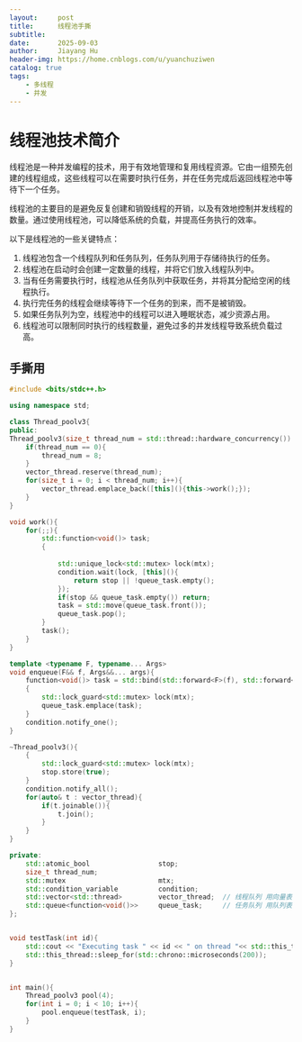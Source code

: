 ```yaml
---
layout:     post
title:      线程池手撕
subtitle:    
date:       2025-09-03
author:     Jiayang Hu
header-img: https://home.cnblogs.com/u/yuanchuziwen
catalog: true
tags:
    - 多线程
    - 并发
---
```


# 线程池技术简介
线程池是一种并发编程的技术，用于有效地管理和复用线程资源。它由一组预先创建的线程组成，这些线程可以在需要时执行任务，并在任务完成后返回线程池中等待下一个任务。

线程池的主要目的是避免反复创建和销毁线程的开销，以及有效地控制并发线程的数量。通过使用线程池，可以降低系统的负载，并提高任务执行的效率。

以下是线程池的一些关键特点：

1. 线程池包含一个线程队列和任务队列，任务队列用于存储待执行的任务。
2. 线程池在启动时会创建一定数量的线程，并将它们放入线程队列中。
3. 当有任务需要执行时，线程池从任务队列中获取任务，并将其分配给空闲的线程执行。
4. 执行完任务的线程会继续等待下一个任务的到来，而不是被销毁。
5. 如果任务队列为空，线程池中的线程可以进入睡眠状态，减少资源占用。
6. 线程池可以限制同时执行的线程数量，避免过多的并发线程导致系统负载过高。

## 手撕用
```cpp
#include <bits/stdc++.h>

using namespace std;

class Thread_poolv3{
public:
Thread_poolv3(size_t thread_num = std::thread::hardware_concurrency()) : stop(false) {
    if(thread_num == 0){
        thread_num = 8;
    }
    vector_thread.reserve(thread_num);
    for(size_t i = 0; i < thread_num; i++){
        vector_thread.emplace_back([this](){this->work();});
    }
}

void work(){
    for(;;){
        std::function<void()> task;
        {   
            
            std::unique_lock<std::mutex> lock(mtx);
            condition.wait(lock, [this](){
                return stop || !queue_task.empty();
            });
            if(stop && queue_task.empty()) return;
            task = std::move(queue_task.front());
            queue_task.pop();
        }
        task();
    }
}

template <typename F, typename... Args>
void enqueue(F&& f, Args&&... args){
    function<void()> task = std::bind(std::forward<F>(f), std::forward<Args>(args)...);
    {
        std::lock_guard<std::mutex> lock(mtx);
        queue_task.emplace(task);
    }
    condition.notify_one();
}

~Thread_poolv3(){
    {
        std::lock_guard<std::mutex> lock(mtx);
        stop.store(true);
    }
    condition.notify_all();
    for(auto& t : vector_thread){
        if(t.joinable()){
            t.join();
        }
    }
}

private:
    std::atomic_bool                 stop;
    size_t thread_num;
    std::mutex                       mtx;
    std::condition_variable          condition;
    std::vector<std::thread>         vector_thread;  // 线程队列 用向量表示
    std::queue<function<void()>>     queue_task;     // 任务队列 用队列表示
};


void testTask(int id){
    std::cout << "Executing task " << id << " on thread "<< std::this_thread::get_id() << std::endl;
    std::this_thread::sleep_for(std::chrono::microseconds(200));
}


int main(){
    Thread_poolv3 pool(4);
    for(int i = 0; i < 10; i++){
        pool.enqueue(testTask, i);
    }
}
```
